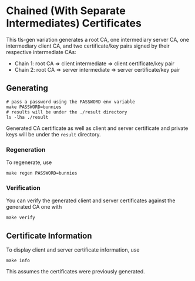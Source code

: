 # Chained (With Separate Intermediates) Certificates

This tls-gen variation generates a root CA,
one intermediary server CA, one intermediary client CA, and two certificate/key pairs signed by
their respective intermediate CAs:

 * Chain 1: root CA => client intermediate => client certificate/key pair
 * Chain 2: root CA => server intermediate => server certificate/key pair

## Generating

    # pass a password using the PASSWORD env variable
    make PASSWORD=bunnies
    # results will be under the ./result directory
    ls -lha ./result

Generated CA certificate as well as client and server certificate and private keys will be
under the `result` directory.

### Regeneration

To regenerate, use

    make regen PASSWORD=bunnies

### Verification

You can verify the generated client and server certificates against the generated CA one with

    make verify

## Certificate Information

To display client and server certificate information, use

    make info

This assumes the certificates were previously generated.

